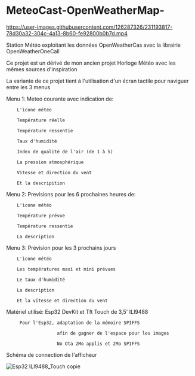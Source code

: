 # MeteoCast-OpenWeatherMap-

https://user-images.githubusercontent.com/126287326/231193817-78d30a32-304c-4a13-8b60-fe92800b0b7d.mp4

Station Météo exploitant les données OpenWeatherCas avec la librairie OpenWeatherOneCall

Ce projet est un dérivé de mon ancien projet Horloge Météo avec les mêmes sources d'inspiration

La variante de ce projet tient à l'utilisation d'un écran tactile pour naviguer entre les 3 menus

Menu 1: Meteo courante avec indication de:
 
        L'icone météo

        Température réelle
     
        Température ressentie
       
        Taux d'humidité
   
        Index de qualité de l'air (de 1 à 5)
     
        La pression atmosphérique
     
        Vitesse et direction du vent 
        
        Et la descripition
 
        
Menu 2: Previsions pour les 6 prochaines heures de: 

        L'icone météo 
        
        Température prévue 
        
        Température ressentie 
        
        La description 
        
        
Menu 3: Prévision pour les 3 prochains jours 

        L'icone météo 
        
        Les températures maxi et mini prévues 
        
        Le taux d'humidité 
        
        La description 
        
        Et la vitesse et direction du vent 
        
         
Matériel utilisé: Esp32 DevKit et Tft Touch de 3,5' ILI9488 

         Pour l'Esp32, adaptation de la mémoire SPIFFS 
         
                       afin de gagner de l'espace pour les images 
                       
                       No Ota 2Mo applis et 2Mo SPIFFS 
                       
                       
Schéma de connection de l'afficheur  


![Esp32 ILI9488_Touch copie](https://user-images.githubusercontent.com/126287326/231236152-1e4a359f-b6f9-4e60-970b-76f13b8d5a03.jpg)

        
        

